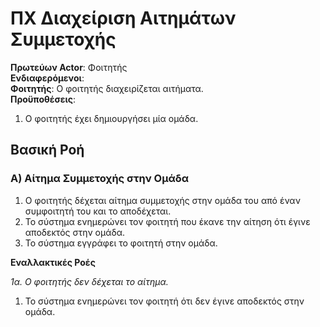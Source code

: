 # **ΠΧ Διαχείριση Αιτημάτων Συμμετοχής**

**Πρωτεύων Actor**: Φοιτητής   
**Ενδιαφερόμενοι**:    
**Φοιτητής**: Ο φοιτητής διαχειρίζεται αιτήματα.    
**Προϋποθέσεις**:
1. Ο φοιτητής έχει δημιουργήσει μία ομάδα.

## Βασική Ροή

### Α) Αίτημα Συμμετοχής στην Ομάδα
1. Ο φοιτητής δέχεται αίτημα συμμετοχής στην ομάδα του από έναν συμφοιτητή του και το αποδέχεται. 
2. Το σύστημα ενημερώνει τον φοιτητή που έκανε την αίτηση ότι έγινε αποδεκτός στην ομάδα.
3. Το σύστημα εγγράφει το φοιτητή στην ομάδα.

**Εναλλακτικές Ροές**

*1α. Ο φοιτητής δεν δέχεται το αίτημα.*    
1. Το σύστημα ενημερώνει τον φοιτητή ότι δεν έγινε αποδεκτός στην ομάδα.